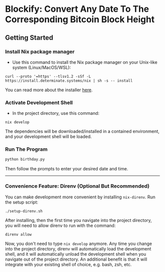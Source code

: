 # Blockify: Convert Any Date To The Corresponding Bitcoin Block Height

## Getting Started

### Install Nix package manager

- Use this command to install the Nix package manager on your Unix-like system (Linux/MacOS/WSL):
```shell
curl --proto '=https' --tlsv1.2 -sSf -L https://install.determinate.systems/nix | sh -s -- install
````
You can read more about the installer [here](https://zero-to-nix.com/concepts/nix-installer).

### Activate Development Shell

- In the project directory, use this command:
```shell
nix develop
```
The dependencies will be downloaded/installed in a contained environment, and your development shell will be loaded.

### Run The Program
```bash
python birthday.py
```
Then follow the prompts to enter your desired date and time.

---

### Convenience Feature: Direnv (Optional But Recommended)

You can make development more convenient by installing `nix-direnv`.  Run the setup script:
```shell
./setup-direnv.sh
```

After installing, then the first time you navigate into the project directory, you will need to allow direnv to run with the command:
```shell
direnv allow
```

Now, you don't need to type `nix develop` anymore.  Any time you change into the project directory, direnv will automatically load the development shell, and it will automatically unload the development shell when you navigate out of the project directory.  An additional benefit is that it will integrate with your existing shell of choice, e.g. bash, zsh, etc.
